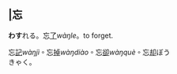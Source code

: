 ## [|]()<span lang=zh-tw>忘</span>


**わす**れる。忘[了]()*wàŋle*。to forget.   

忘[記]()*wàŋjì*。忘[掉]()*wàŋdiào*。忘[卻]()*wàŋquè*。忘[却]()<kbd>ぼう<br>きゃく</kbd>。



